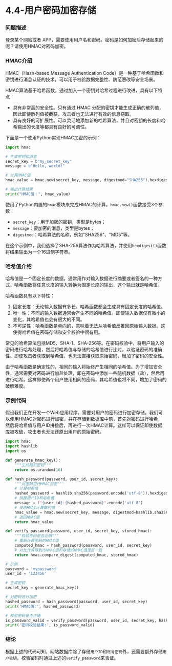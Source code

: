 # 4.4-用户密码加密存储

### 问题描述

登录某个网站或者 APP，需要使用用户名和密码。密码是如何加密后存储起来的呢？请使用HMAC对密码加密。

### HMAC介绍

HMAC（Hash-based Message Authentication Code）是一种基于哈希函数和密钥进行消息认证的技术，可以用于校验数据完整性、防范篡改等安全场景。

HMAC算法基于哈希函数，通过加入一个密钥对哈希过程进行改进，具有以下特点：

- 具有非常高的安全性。只有通过 HMAC 分配的密钥才能生成正确的散列值，因此即使散列值被截获，攻击者也无法进行有效的信息窃取。
- 具有良好的可扩展性。可以灵活地添加新的哈希算法，并且对密钥的长度和哈希输出的长度等都具有良好的可调性。

下面是一个使用Python实现HMAC加密的示例：

```python
import hmac

# 生成密钥和消息
secret_key = b"my_secret_key"
message = b"Hello, world!"

# 计算HMAC值
hmac_value = hmac.new(secret_key, message, digestmod="SHA256").hexdigest()

# 输出计算结果
print("HMAC值：", hmac_value)
```

使用了Python内置的`hmac`模块来完成HMAC的计算。`hmac.new()`函数接受3个参数：

- `secret_key`：用于加密的密钥，类型是bytes；
- `message`：要加密的消息，类型是bytes；
- `digestmod`：哈希算法的名称，例如"SHA256"、"MD5"等。

在这个示例中，我们选择了SHA-256算法作为哈希算法，并使用`hexdigest()`函数将结果输出为一个16进制字符串。

### 哈希值介绍

哈希值是一个固定长度的数据，通常用作对输入数据进行摘要或者签名的一种方式。哈希函数将任意长度的输入转换为固定长度的输出，这个输出就是哈希值。

哈希函数具有以下特性：

1. 固定长度：无论输入数据有多长，哈希函数都会生成具有固定长度的哈希值。
2. 唯一性：不同的输入数据通常会产生不同的哈希值。即使输入数据仅有微小的变化，其哈希值也会有很大的不同。
3. 不可逆性：哈希函数是单向的，意味着无法从哈希值反推回原始输入数据。这使得哈希值在密码存储和安全校验中很有用。

常见的哈希算法包括MD5、SHA-1、SHA-256等。在密码校验中，将用户输入的密码进行哈希处理，然后将哈希值与存储的哈希值进行比对，以验证密码的准确性。即使攻击者获取到哈希值，也无法直接获取原始密码，增加了密码的安全性。

由于哈希函数是确定性的，相同的输入将始终产生相同的哈希值。为了增加安全性，通常需要对密码进行加盐处理，即在密码中添加一些随机数据（盐），然后再进行哈希。这样即使两个用户使用相同的密码，其哈希值也将不同，增加了密码的破解难度。

### 示例代码

假设我们正在开发一个Web应用程序，需要对用户的密码进行加密存储。我们可以使用HMAC对密码进行加密，并在存储到数据库中前，首先对密码进行哈希，然后将哈希值与用户ID拼接后，再进行一次HMAC计算。这样可以保证即使数据库被攻破，攻击者也无法还原出用户的原始密码。

```python
import hmac
import hashlib
import os

def generate_hmac_key():
    """生成随机密钥"""
    return os.urandom(16)

def hash_password(password, user_id, secret_key):
    """对密码进行HMAC加密"""
    # 计算哈希值
    hashed_password = hashlib.sha256(password.encode('utf-8')).hexdigest()
    # 拼接用户ID和哈希值
    message = f"{user_id}:{hashed_password}".encode('utf-8')
    # 使用HMAC计算散列值
    hmac_value = hmac.new(secret_key, message, digestmod=hashlib.sha256).hexdigest()
    # 返回HMAC值
    return hmac_value

def verify_password(password, user_id, secret_key, stored_hmac):
    """校验密码是否正确"""
    # 重新计算密码的HMAC值
    computed_hmac = hash_password(password, user_id, secret_key)
    # 对比计算得到的HMAC值和存储的HMAC值是否一致
    return hmac.compare_digest(computed_hmac, stored_hmac)

# 示例
password = 'mypassword'
user_id = '123456'

# 生成密钥
secret_key = generate_hmac_key()

# 对密码进行加密
hashed_password = hash_password(password, user_id, secret_key)
print('HMAC值:', hashed_password)

# 校验密码是否正确
is_password_valid = verify_password(password, user_id, secret_key, hashed_password)
print('密码校验结果:', is_password_valid)
```

### 结论

根据上述的代码可知，网站数据库除了存储`用户ID`和`账号密码`外，还需要额外存储`用户密钥`，校验密码时通过上述的`verify_password`来验证。